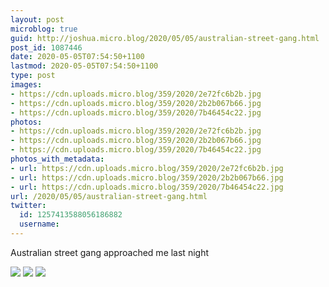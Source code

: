 ```yaml
---
layout: post
microblog: true
guid: http://joshua.micro.blog/2020/05/05/australian-street-gang.html
post_id: 1087446
date: 2020-05-05T07:54:50+1100
lastmod: 2020-05-05T07:54:50+1100
type: post
images:
- https://cdn.uploads.micro.blog/359/2020/2e72fc6b2b.jpg
- https://cdn.uploads.micro.blog/359/2020/2b2b067b66.jpg
- https://cdn.uploads.micro.blog/359/2020/7b46454c22.jpg
photos:
- https://cdn.uploads.micro.blog/359/2020/2e72fc6b2b.jpg
- https://cdn.uploads.micro.blog/359/2020/2b2b067b66.jpg
- https://cdn.uploads.micro.blog/359/2020/7b46454c22.jpg
photos_with_metadata:
- url: https://cdn.uploads.micro.blog/359/2020/2e72fc6b2b.jpg
- url: https://cdn.uploads.micro.blog/359/2020/2b2b067b66.jpg
- url: https://cdn.uploads.micro.blog/359/2020/7b46454c22.jpg
url: /2020/05/05/australian-street-gang.html
twitter:
  id: 1257413588056186882
  username: 
---
```

Australian street gang approached me last night

![](https://joshwithers.blog/uploads/2020/2e72fc6b2b.jpg)
![](https://joshwithers.blog/uploads/2020/2b2b067b66.jpg)
![](https://joshwithers.blog/uploads/2020/7b46454c22.jpg)
